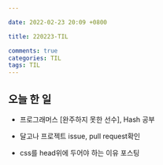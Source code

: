 ```yaml
---

date: 2022-02-23 20:09 +0800

title: 220223-TIL

comments: true
categories: TIL
tags: TIL
---
```


## 오늘 한 일

- 프로그래머스 [완주하지 못한 선수], Hash 공부

- 달고나 프로젝트 issue, pull request확인

- css를 head위에 두어야 하는 이유 포스팅
